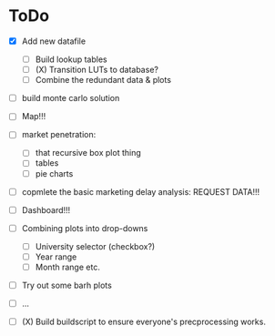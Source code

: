 # ToDo

* [X] Add new datafile
    * [ ] Build lookup tables
    * [ ] (X) Transition LUTs to database?
    * [ ] Combine the redundant data & plots

* [ ] build monte carlo solution

* [ ] Map!!!

* [ ] market penetration:
    * [ ]  that recursive box plot thing
    * [ ]  tables
    * [ ]  pie charts

* [ ] copmlete the basic marketing delay analysis: REQUEST DATA!!!

* [ ] Dashboard!!!
* [ ] Combining plots into drop-downs
    * [ ]  University selector (checkbox?)
    * [ ]  Year range
    * [ ]  Month range etc.

* [ ] Try out some barh plots
* [ ] ...

* [ ] (X) Build buildscript to ensure everyone's precprocessing works.
